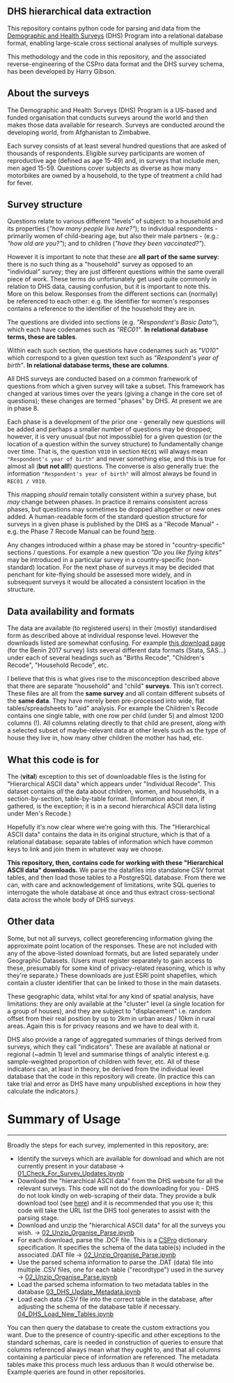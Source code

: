 DHS hierarchical data extraction
---------------------------------------


This repository contains python code for parsing and data from the [Demographic and Health Surveys](https://dhsprogram.com) (DHS) Program into a relational database format, enabling large-scale cross sectional analyses of multiple surveys.

This methodology and the code in this repository, and the associated reverse-engineering of the CSPro data format and the DHS survey schema, has been developed by Harry Gibson.

## About the surveys

The Demographic and Health Surveys (DHS) Program is a US-based and funded organisation that conducts surveys around the world and then makes those data available for research. Surveys are conducted around the developing world, from Afghanistan to Zimbabwe.

Each survey consists of at least several hundred questions that are asked of thousands of respondents. Eligible survey participants are women of reproductive age (defined as age 15-49) and, in surveys that include men, men aged 15-59. Questions cover subjects as diverse as how many motorbikes are owned by a household, to the type of treatment a child had for fever. 


## Survey structure

Questions relate to various different "levels" of subject: to a household and its properties (*"how many people live here?"*); to individual respondents - primarily women of child-bearing age, but also their male partners - (e.g.: *"how old are you?"*); and to children (*"have they been vaccinated?"*). 

However it is important to note that these are **all part of the same survey**: there is no such thing as a "household" survey as opposed to an "individual" survey; they are just different questions within the same overall piece of work. These terms do unfortunately get used quite commonly in relation to DHS data, causing confusion, but it is important to note this. More on this below. Responses from the different sections can (normally) be referenced to each other: e.g. the identifier for women's responses contains a reference to the identifier of the household they are in.

The questions are divided into sections (e.g. *"Respondent's Basic Data"*), which each have codenames such as *"REC01"*. **In relational database terms, these are tables**. 

Within each such section, the questions have codenames such as *"V010"* which correspond to a given question text such as *"Respondent's year of birth"*. **In relational database terms, these are columns**.

All DHS surveys are conducted based on a common framework of questions from which a given survey will take a subset. This framework has changed at various times over the years (giving a change in the core set of questions); these changes are termed "phases" by DHS. At present we are in phase 8. 

Each phase is a development of the prior one - generally new questions will be added and perhaps a smaller number of questions may be dropped; however, it is very unusual (but not impossible) for a given question (or the location of a question within the survey structure) to fundamentally change over time. That is, the question `V010` in section `REC01` will always mean `"Respondent's year of birth"` and never something else, and this is true for almost all (**but not all!**) questions. The converse is also generally true: the information `"Respondent's year of birth"` will almost always be found in `REC01 / V010`. 

This mapping *should* remain totally consistent within a survey phase, but *may* change between phases. In practice it remains consistent across phases, but questions may sometimes be dropped altogether or new ones added. A human-readable form of the standard question structure for surveys in a given phase is published by the DHS as a "Recode Manual" - e.g. the Phase 7 Recode Manual can be found [here](https://dhsprogram.com/pubs/pdf/DHSG4/Recode7_DHS_10Sep2018_DHSG4.pdf).

Any changes introduced within a phase may be stored in "country-specific" sections / questions. For example a new question *"Do you like flying kites"* may be introduced in a particular survey in a country-specific (non-standard) location. For the next phase of surveys it may be decided that penchant for kite-flying should be assessed more widely, and in subsequent surveys it would be allocated a consistent location in the structure.

## Data availability and formats

The data are available (to registered users) in their (mostly) standardised form as described above at individual response level. However the downloads listed are somewhat confusing. For example [this download page](https://dhsprogram.com/data/dataset/Benin_Standard-DHS_2017.cfm?flag=0) (for the Benin 2017 survey) lists several different data formats (Stata, SAS...) under each of several headings such as "Births Recode", "Children's Recode", "Household Recode", etc. 

I believe that this is what gives rise to the misconception described above that there are separate "household" and "child" **surveys**. This isn't correct. These files are all from the **same survey** and all contain different subsets of the **same data**. They have merely been pre-processed into wide, flat tables/spreadsheets to "aid" analysis. For example the Children's Recode contains one single table, with one row per child (under 5) and almost 1200 columns (!). All columns relating directly to that child are present, along with a selected subset of maybe-relevant data at other levels such as the type of house they live in, how many other children the mother has had, etc. 

## What this code is for

The (**vital**) exception to this set of downloadable files is the listing for "Hierarchical ASCII data" which appears under "Individual Recode". This dataset contains *all* the data about children, women, and households, in a section-by-section, table-by-table format. (Information about men, if gathered, is the exception; it is in a second hierarchical ASCII data listing under Men's Recode.)

Hopefully it's now clear where we're going with this. The "Hierarchical ASCII data" contains the data in its original structure, which is that of a relational database: separate tables of information which have common keys to link and join them in whatever way we choose. 

**This repository, then, contains code for working with these "Hierarchical ASCII data" downloads.** We parse the datafiles into standalone CSV format tables, and then load those tables to a PostgreSQL database. From there we can, with care and acknowledgement of limitations, write SQL queries to interrogate the whole database at once and thus extract cross-sectional data across the whole body of DHS surveys.

## Other data

Some, but not all surveys, collect georeferencing information giving the approximate point location of the responses. These are not included with any of the above-listed download formats, but are listed separately under Geographic Datasets. (Users must register separately to gain access to these, presumably for some kind of privacy-related reasoning, which is why they're separate.) These downloads are just ESRI point shapefiles, which contain a cluster identifier that can be linked to those in the main datasets.

These geographic data, whilst vital for any kind of spatial analysis, have limitations: they are only available at the "cluster" level (a single location for a group of houses), and they are subject to "displacement" i.e. random offset from their real position by up to 2km in urban areas / 10km in rural areas. Again this is for privacy reasons and we have to deal with it.

DHS also provide a range of aggregated summaries of things derived from surveys, which they call "indicators". These are available at national or regional (~admin 1) level and summarise things of analytic interest e.g. sample-weighted proportion of children with fever, etc. All of these indicators can, at least in theory, be derived from the individual level database that the code in this repository will create. (In practice this can take trial and error as DHS have many unpublished exceptions in how they calculate the indicators.)


# Summary of Usage
--------------------------------

Broadly the steps for each survey, implemented in this repository, are: 

- Identify the surveys which are available for download and which are not currently present in your database -> [01_Check_For_Survey_Updates.ipynb](DHS-DataExtraction/DHS_To_Database/01_Check_For_Survey_Updates.ipynb)
- Download the "hierarchical ASCII data" from the DHS website for all the relevant surveys. This code will not do the downloading for you - DHS do not look kindly on web-scraping of their data. They provide a bulk download tool (see [here](https://dhsprogram.com/data/Access-Instructions.cfm#multiplesurveys)) and it is recommended that you use it; this code will take the URL list the DHS tool generates to assist with the parsing stage.
- Download and unzip the "hierarchical ASCII data" for all the surveys you wish. -> [02_Unzip_Organise_Parse.ipynb](DHS-DataExtraction/DHS_To_Database/02_Unzip_Organise_Parse.ipynb)
- For each download, parse the .DCF file. This is a [CSPro](https://www.census.gov/data/software/cspro.html) dictionary specification. It specifies the schema of the data table(s) included in the associated .DAT file -> [02_Unzip_Organise_Parse.ipynb](DHS-DataExtraction/DHS_To_Database/02_Unzip_Organise_Parse.ipynb)
- Use the parsed schema information to parse the .DAT (data) file into multiple .CSV files, one for each table ("recordtype") used in the survey -> [02_Unzip_Organise_Parse.ipynb](DHS-DataExtraction/DHS_To_Database/02_Unzip_Organise_Parse.ipynb)
- Load the parsed schema information to two metadata tables in the database [03_DHS_Update_Metadata.ipynb](DHS-DataExtraction/DHS_To_Database/03_DHS_Update_Metadata.ipynb)
- Load each data .CSV file into the correct table in the database, after adjusting the schema of the database table if necessary. [04_DHS_Load_New_Tables.ipynb](DHS-DataExtraction/DHS_To_Database/04_DHS_Load_New_Tables.ipynb)

You can then query the database to create the custom extractions you want. Due to the presence of country-specific and other exceptions to the standard schemas, care is needed in construction of queries to ensure that columns referenced always mean what they ought to, and that all columns containing a particular piece of information are referenced. The metadata tables make this process much less arduous than it would otherwise be. Example queries are found in other repositories. 
